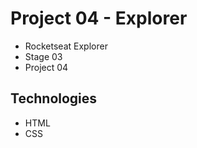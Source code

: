 # Project 04 - Explorer

* Rocketseat Explorer
* Stage 03
* Project 04

## Technologies

* HTML
* CSS
